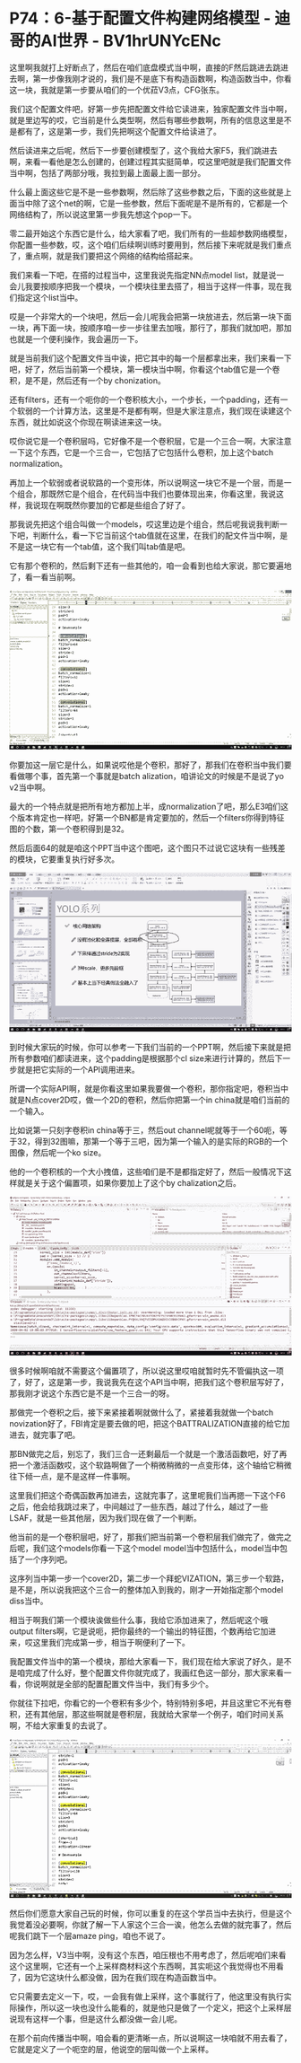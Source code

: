 # P74：6-基于配置文件构建网络模型 - 迪哥的AI世界 - BV1hrUNYcENc

这里啊我就打上好断点了，然后在咱们底盘模式当中啊，直接的F然后跳进去跳进去啊，第一步像我刚才说的，我们是不是底下有构造函数啊，构造函数当中，你看这一块，我就是第一步要从咱们的一个优菈V3点，CFG张东。

我们这个配置文件吧，好第一步先把配置文件给它读进来，独家配置文件当中啊，就是里边写的哎，它当前是什么类型啊，然后有哪些参数啊，所有的信息这里是不是都有了，这是第一步，我们先把啊这个配置文件给读进了。

然后读进来之后呢，然后下一步要创建模型了，这个我给大家F5，我们跳进去啊，来看一看他是怎么创建的，创建过程其实挺简单，哎这里吧就是我们配置文件当中啊，包括了两部分哦，我拉到最上面最上面一部分。

什么最上面这些它是不是一些参数啊，然后除了这些参数之后，下面的这些就是上面当中除了这个net的啊，它是一些参数，然后下面呢是不是所有的，它都是一个网络结构了，所以说这里第一步我先想这个pop一下。

零二最开始这个东西它是什么，给大家看了吧，我们所有的一些超参数网络模型，你配置一些参数，哎，这个咱们后续啊训练时要用到，然后接下来呢就是我们重点了，重点啊，就是我们要把这个网络的结构给搭起来。

我们来看一下吧，在搭的过程当中，这里我说先指定NN点model list，就是说一会儿我要按顺序把我一个模块，一个模块往里去搭了，相当于这样一件事，现在我们指定这个list当中。

哎是一个非常大的一个块吧，然后一会儿呢我会把第一块放进去，然后第一块下面一块，再下面一块，按顺序咱一步一步往里去加哦，那行了，那我们就加吧，那加也就是一个便利操作，我会遍历一下。

就是当前我们这个配置文件当中诶，把它其中的每一个层都拿出来，我们来看一下吧，好了，然后当前第一个模块，第一模块当中啊，你看这个tab值它是一个卷积，是不是，然后还有一个by chonization。

还有filters，还有一个呃你的一个卷积核大小，一个步长，一个padding，还有一个软弱的一个计算方法，这里是不是都有啊，但是大家注意点，我们现在读建这个东西，就比如说这个你现在啊读进来这一块。

哎你说它是一个卷积层吗，它好像不是一个卷积层，它是一个三合一啊，大家注意一下这个东西，它是一个三合一，它包括了它包括什么卷积，加上这个batch normalization。

再加上一个软弱或者说软路的一个变形体，所以说啊这一块它不是一个层，而是一个组合，那既然它是个组合，在代码当中我们也要体现出来，你看这里，我说这样，我说现在啊既然你要加的它都是些组合了好了。

那我说先把这个组合叫做一个models，哎这里边是个组合，然后呢我说我判断一下吧，判断什么，看一下它当前这个tab值就在这里，在我们的配文件当中啊，是不是这一块它有一个tab值，这个我们叫tab值是吧。

它有那个卷积的，然后剩下还有一些其他的，咱一会看到也给大家说，那它要遍地了，看一看当前啊。

![](img/e751cdc219674b021f66714f52a0b610_1.png)

你要加这一层它是什么，如果说哎他是个卷积，那好了，那我们在卷积当中我们要看做哪个事，首先第一个事就是batch alization，咱讲论文的时候是不是说了yo v2当中啊。

最大的一个特点就是把所有地方都加上半，成normalization了吧，那么E3咱们这个版本肯定也一样吧，好第一个BN都是肯定要加的，然后一个filters你得到特征图的个数，第一个卷积得到是32。

然后后面64的就是咱这个PPT当中这个图吧，这个图只不过说它这块有一些残差的模块，它要重复执行好多次。



![](img/e751cdc219674b021f66714f52a0b610_3.png)

到时候大家玩的时候，你可以参考一下我们当前的一个PPT啊，然后接下来就是把所有参数咱们都读进来，这个padding是根据那个cl size来进行计算的，然后下一步就是把它实际的一个API调用进来。

所谓一个实际API啊，就是你看这里如果我要做一个卷积，那你指定吧，卷积当中就是N点cover2D哎，做一个2D的卷积，然后你把第一个in china就是咱们当前的一个输入。

比如说第一只刻字卷积in china等于三，然后out channel呢就等于一个60呃，等于32，得到32图嘛，那第一个等于三吧，因为第一个输入的是实际的RGB的一个图像，然后呢一个ko size。

他的一个卷积核的一个大小拽值，这些咱们是不是都指定好了，然后一般情况下这样就是关于这个偏置项，如果你要加上了这个by chalization之后。



![](img/e751cdc219674b021f66714f52a0b610_5.png)

很多时候啊咱就不需要这个偏置项了，所以说这里哎咱就暂时先不管偏执这一项了，好了，这是第一步，我说我先在这个API当中啊，把我们这个卷积层写好了，那我刚才说这个东西它是不是一个三合一的呀。

那做完一个卷积之后，接下来紧接着啊就做什么了，紧接着我就做一个batch novization好了，FBI肯定是要去做的吧，把这个BATTRALIZATION直接的给它加进去，就完事了吧。

那BN做完之后，别忘了，我们三合一还剩最后一个就是一个激活函数吧，好了再把一个激活函数哎，这个软路啊做了一个稍微稍微的一点变形体，这个轴给它稍微往下倾一点，是不是这样一件事啊。

这里我们把这个奇偶函数再加进去，这就完事了，这里呢我们当再摁一下这个F6之后，他会给我跳过来了，中间越过了一些东西，越过了什么，越过了一些LSAF，就是一些其他层，因为我们现在做了一个判断。

他当前的是一个卷积层吧，好了，那我们把当前第一个卷积层我们做完了，做完之后呢，我们这个models你看一下这个model model当中包括什么，model当中包括了一个序列吧。

这序列当中第一步一个cover2D，第二步一个拜蛇VIZATION，第三步一个软路，是不是，所以说我把这个三合一的整体加入到我的，刚才一开始指定那个model diss当中。

相当于啊我们第一个模块诶做些什么事，我给它添加进来了，然后呢这个哦output filters啊，它是说呃，把你最终的一个输出的特征图，个数再给它加进来，哎这里我们完成第一步，相当于啊便利了一下。

我配置文件当中的第一个模块，那给大家看一下，我们现在给大家说了好久，是不是咱完成了什么好，整个配置文件你就完成了，我画红色这一部分，那大家来看一看，你说啊就是全部的配置配置文件当中，我们有多少个。

你就往下拉吧，你看它的一个卷积有多少个，特别特别多吧，并且这里它不光有卷积，还有其他层，那这些啊就是卷积层，我就给大家举一个例子，咱们时间关系啊，不给大家重复的去说了。



![](img/e751cdc219674b021f66714f52a0b610_7.png)

然后你们愿意大家自己玩的时候，你可以重复的在这个学员当中去执行，但是这个我觉着没必要啊，你就了解一下人家这个三合一诶，他怎么去做的就完事了，然后呢我们跳下一个层amaze ping，咱也不说了。

因为怎么样，V3当中啊，没有这个东西，咱压根也不用考虑了，然后呢咱们来看这个这里啊，它还有一个上采样商材料这个东西啊，其实呃这个我觉得也不用看了，因为它这块什么都没做，因为在我们现在构造函数当中。

它只需要去定义一下，哎，一会我有做上采样，这个事就行了，他这里没有执行实际操作，所以这一块也没什么能看的，就是他只是做了一个定义，把这个上采样层说现有这样一个事，但是这什么都没做一会儿呢。

在那个前向传播当中啊，咱会看的更清晰一点，所以说啊这一块咱就不用去看了，它就是定义了一个呃空的层，他说空的层叫做一个上采样。

